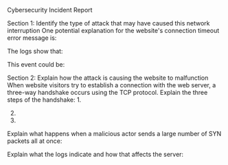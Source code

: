 Cybersecurity Incident Report


Section 1: Identify the type of attack that may have caused this 
network interruption
	One potential explanation for the website's connection timeout error message is:


The logs show that: 


This event could be:


	

Section 2: Explain how the attack is causing the website to malfunction
	When website visitors try to establish a connection with the web server, a three-way handshake occurs using the TCP protocol. Explain the three steps of the handshake:
1.


2. 


3.


Explain what happens when a malicious actor sends a large number of SYN packets all at once:


Explain what the logs indicate and how that affects the server: